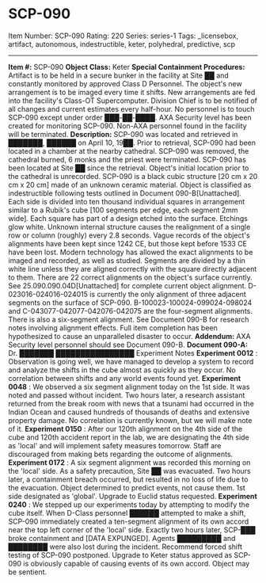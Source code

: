 # SCP-090
Item Number: SCP-090
Rating: 220
Series: series-1
Tags: _licensebox, artifact, autonomous, indestructible, keter, polyhedral, predictive, scp

---

**Item #:** SCP-090
**Object Class:** Keter
**Special Containment Procedures:** Artifact is to be held in a secure bunker in the facility at Site ██ and constantly monitored by approved Class D Personnel. The object's new arrangement is to be imaged every time it shifts. New arrangements are fed into the facility's Class-OT Supercomputer. Division Chief is to be notified of all changes and current estimates every half-hour. No personnel is to touch SCP-090 except under order ███-██-████.
AXA Security level has been created for monitoring SCP-090. Non-AXA personnel found in the facility will be terminated.
**Description:** SCP-090 was located and retrieved in ███████, ██████ on April 10, 19██. Prior to retrieval, SCP-090 had been located in a chamber at the nearby cathedral. SCP-090 was removed, the cathedral burned, 6 monks and the priest were terminated. SCP-090 has been located at Site ██ since the retrieval. Object's initial location prior to the cathedral is unrecorded.
SCP-090 is a black cubic structure [20 cm x 20 cm x 20 cm] made of an unknown ceramic material. Object is classified as indestructible following tests outlined in Document 090-B[Unattached]. Each side is divided into ten thousand individual squares in arrangement similar to a Rubik's cube [100 segments per edge, each segment 2mm wide]. Each square has part of a design etched into the surface. Etchings glow white.
Unknown internal structure causes the realignment of a single row or column (roughly) every 2.8 seconds. Vague records of the object's alignments have been kept since 1242 CE, but those kept before 1533 CE have been lost. Modern technology has allowed the exact alignments to be imaged and recorded, as well as studied.
Segments are divided by a thin white line unless they are aligned correctly with the square directly adjacent to them. There are 22 correct alignments on the object's surface currently. See 25.090.090.04D[Unattached] for complete current object alignment.
D-023016-024016-024015 is currently the only alignment of three adjacent segments on the surface of SCP-090. B-100023-100024-099024-098024 and C-043077-042077-042076-042075 are the four-segment alignments. There is also a six-segment alignment. See Document 090-B for research notes involving alignment effects.
Full item completion has been hypothesized to cause an unparalleled disaster to occur.
**Addendum:** AXA Security level personnel should see Document 090-B.
**Document 090-A:** Dr. ███████ ████████████████ Experiment Notes
**Experiment 0012** : Observation is going well, we have managed to develop a system to record and analyze the shifts in the cube almost as quickly as they occur. No correlation between shifts and any world events found yet.
**Experiment 0048** : We observed a six segment alignment today on the 1st side. It was noted and passed without incident. Two hours later, a research assistant returned from the break room with news that a tsunami had occurred in the Indian Ocean and caused hundreds of thousands of deaths and extensive property damage. No correlation is currently known, but we will make note of it.
**Experiment 0150** : After our 120th alignment on the 4th side of the cube and 120th accident report in the lab, we are designating the 4th side as 'local' and will implement safety measures tomorrow. Staff are discouraged from making bets regarding the outcome of alignments.
**Experiment 0172** : A six segment alignment was recorded this morning on the 'local' side. As a safety precaution, Site ██ was evacuated. Two hours later, a containment breach occurred, but resulted in no loss of life due to the evacuation. Object determined to predict events, not cause them. 1st side designated as 'global'. Upgrade to Euclid status requested.
**Experiment 0240** : We stepped up our experiments today by attempting to modify the cube itself. When D-Class personnel ██████ attempted to make a shift, SCP-090 immediately created a ten-segment alignment of its own accord near the top left corner of the 'local' side. Exactly two hours later, SCP-███ broke containment and [DATA EXPUNGED]. Agents █████████ and ████████ were also lost during the incident. Recommend forced shift testing of SCP-090 postponed. Upgrade to Keter status approved as SCP-090 is obviously capable of causing events of its own accord. Object may be sentient.